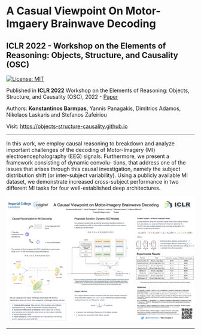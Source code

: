 # **A Casual Viewpoint On Motor-Imgaery Brainwave Decoding**

## ICLR 2022 - Workshop on the Elements of Reasoning: Objects, Structure, and Causality (OSC)

[![License: MIT](https://img.shields.io/badge/License-MIT-yellow.svg)](https://opensource.org/licenses/MIT)

Published in <strong>ICLR 2022</strong> Workshop on the Elements of Reasoning: Objects, Structure, and Causality (OSC), 2022 - [Paper](https://openreview.net/pdf?id=HRfDSrOLclq)

Authors: <strong>Konstantinos Barmpas</strong>, Yannis Panagakis, Dimitrios Adamos, Nikolaos Laskaris and Stefanos Zafeiriou 

Visit: https://objects-structure-causality.github.io

---

In this work, we employ causal reasoning to breakdown and analyze important challenges of the decoding of Motor-Imagery (MI) electroencephalography (EEG) signals. Furthermore, we present a framework consisting of dynamic convolu- tions, that address one of the issues that arises through this causal investigation, namely the subject distribution shift (or inter-subject variability). Using a publicly available MI dataset, we demonstrate increased cross-subject performance in two different MI tasks for four well-established deep architectures.

[poster]: ./iclr2022_poster.png "ICLR2022_poster"
![poster]

---
